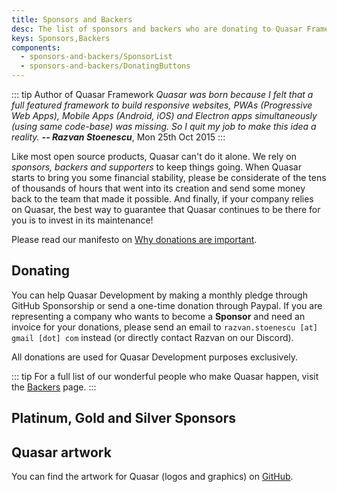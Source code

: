 ```yaml
---
title: Sponsors and Backers
desc: The list of sponsors and backers who are donating to Quasar Framework development.
keys: Sponsors,Backers
components:
  - sponsors-and-backers/SponsorList
  - sponsors-and-backers/DonatingButtons
---
```


::: tip Author of Quasar Framework
*Quasar was born because I felt that a full featured framework to build responsive websites, PWAs (Progressive Web Apps), Mobile Apps (Android, iOS) and Electron apps simultaneously (using same code-base) was missing. So I quit my job to make this idea a reality. **-- Razvan Stoenescu***, Mon 25th Oct 2015
:::

Like most open source products, Quasar can't do it alone. We rely on *sponsors, backers and supporters* to keep things going. When Quasar starts to bring you some financial stability, please be considerate of the tens of thousands of hours that went into its creation and send some money back to the team that made it possible. And finally, if your company relies on Quasar, the best way to guarantee that Quasar continues to be there for you is to invest in its maintenance!

Please read our manifesto on [Why donations are important](/why-donate).

## Donating
You can help Quasar Development by making a monthly pledge through GitHub Sponsorship or send a one-time donation through Paypal. If you are representing a company who wants to become a **Sponsor** and need an invoice for your donations, please send an email to `razvan.stoenescu [at] gmail [dot] com` instead (or directly contact Razvan on our Discord).

<donating-buttons />

All donations are used for Quasar Development purposes exclusively.

::: tip
For a full list of our wonderful people who make Quasar happen, visit the [Backers](https://github.com/quasarframework/quasar/blob/dev/backers.md) page.
:::

## Platinum, Gold and Silver Sponsors

<sponsor-list />

## Quasar artwork

You can find the artwork for Quasar (logos and graphics) on [GitHub](https://github.com/quasarframework/quasar-art).

